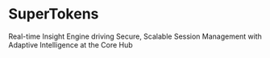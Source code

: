 # SuperTokens
Real-time Insight Engine driving Secure, Scalable Session Management with Adaptive Intelligence at the Core Hub
